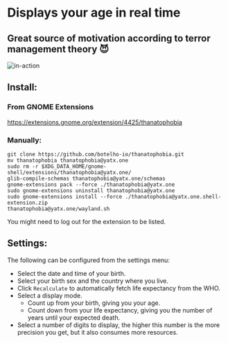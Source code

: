 # Displays your age in real time

## Great source of motivation according to terror management theory 😈

![in-action](https://github.com/yatxone/thanatophobia/raw/main/gif/preview.gif)

## Install:

### From GNOME Extensions

https://extensions.gnome.org/extension/4425/thanatophobia

### Manually:

```shell
git clone https://github.com/botelho-io/thanatophobia.git
mv thanatophobia thanatophobia@yatx.one
sudo rm -r $XDG_DATA_HOME/gnome-shell/extensions/thanatophobia@yatx.one/
glib-compile-schemas thanatophobia@yatx.one/schemas
gnome-extensions pack --force ./thanatophobia@yatx.one
sudo gnome-extensions uninstall thanatophobia@yatx.one
sudo gnome-extensions install --force ./thanatophobia@yatx.one.shell-extension.zip
thanatophobia@yatx.one/wayland.sh
```

You might need to log out for the extension to be listed.

## Settings:

The following can be configured from the settings menu:
+ Select the date and time of your birth.
+ Select your birth sex and the country where you live.
+ Click `Recalculate` to automatically fetch life expectancy from the WHO.
+ Select a display mode.
  + Count up from your birth, giving you your age.
  + Count down from your life expectancy, giving you the number of years until your expected death.
+ Select a number of digits to display, the higher this number is the more precision you get, but it also consumes more resources.